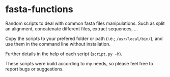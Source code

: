 # fasta-functions

Random scripts to deal with common fasta files manipulations. Such as split an alignment, concatenate different files, extract sequences, ...

Copy the scripts to your prefered folder or path (i.e.; ```/usr/local/bin/```), and use them in the command line without installation.

Further details in the help of each script (```script.py -h```).

These scripts were build according to my needs, so please feel free to report bugs or suggestions.
